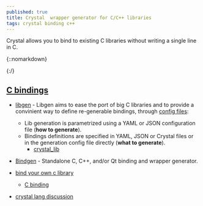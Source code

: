 ```yaml
---
published: true
title: Crystal  wrapper generator for C/C++ libraries
tags: crystal binding c++
---
```

Crystal allows you to bind to existing C libraries without writing a single line in C.

{::nomarkdown}
<link rel="shortcut icon" href="https://crystal-lang.org/favicon.ico" type="image/x-icon" />
{:/}

## [C bindings](https://crystal-lang.org/reference/syntax_and_semantics/c_bindings/)
- [libgen](https://github.com/olbat/libgen) - Libgen aims to ease the port of big C libraries and to provide a convinient way to define re-generable bindings, through [config files](https://github.com/olbat/libgen/blob/master/SPECS.md):
	- Lib generation is parametrized using a YAML or JSON configuration file (__how to generate__).
    - Bindings definitions are specified in YAML, JSON or Crystal files or in the generation config file directly (__what to generate__).
		- [crystal_lib](https://github.com/crystal-lang/crystal_lib)



- [Bindgen](https://github.com/Papierkorb/bindgen) -  Standalone C, C++, and/or Qt binding and wrapper generator.

- [bind your own c library](https://medium.com/@cfsamson/how-to-bind-your-own-c-library-to-crystal-fec9686598b7)
	- [C binding](https://www.reddit.com/r/crystal_programming/comments/68ga9z/binding_to_c_libraries/)

- [crystal lang discussion](https://github.com/crystal-lang/crystal/issues/3916)
